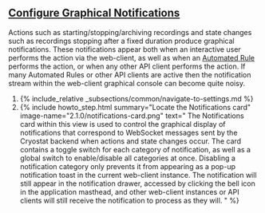 ## [Configure Graphical Notifications](#configure-graphical-notifications)
Actions such as starting/stopping/archiving recordings and state changes such as recordings stopping after a fixed duration
produce graphical notifications. These notifications appear both when an interactive user performs the action via the
web-client, as well as when an [Automated Rule](#create-an-automated-rule) performs the action, or when any other API
client performs the action. If many Automated Rules or other API clients are active then the notification stream within
the web-client graphical console can become quite noisy.

<ol>
  <li>
    {% include_relative _subsections/common/navigate-to-settings.md %}
  </li>
  <li>
    {% include howto_step.html
      summary="Locate the Notifications card"
      image-name="2.1.0/notifications-card.png"
      text="
        The Notifications card within this view is used to control the graphical display of notifications that
        correspond to WebSocket messages sent by the Cryostat backend when actions and state changes occur. The card
        contains a toggle switch for each category of notification, as well as a global switch to enable/disable all
        categories at once. Disabling a notification category only prevents it from appearing as a pop-up notification
        toast in the current web-client instance. The notification will still appear in the notification drawer, accessed
        by clicking the bell icon in the application masthead, and other web-client instances or API clients will still
        receive the notification to process as they will.
      "
    %}
  </li>
</ol>
